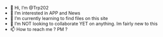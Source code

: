 - 👋 Hi, I’m @Trp202
- 👀 I’m interested in APP and News
- 🌱 I’m currently learning to find files on this site
- 💞️ I’m NOT looking to collaborate YET on anything. Im fairly new to this 
- 📫 How to reach me ? PM ?

<!---
Trp202/Trp202 is a ✨ special ✨ repository because its `README.md` (this file) appears on your GitHub profile.
You can click the Preview link to take a look at your changes.
--->
